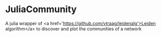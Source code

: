 # JuliaCommunity
A julia wrapper of &lt;a href='https://github.com/vtraag/leidenalg'>Leiden algorithm&lt;/a> to discover and plot the communities of a network
